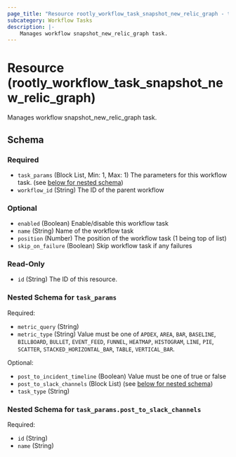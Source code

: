 ```yaml
---
page_title: "Resource rootly_workflow_task_snapshot_new_relic_graph - terraform-provider-rootly"
subcategory: Workflow Tasks
description: |-
    Manages workflow snapshot_new_relic_graph task.
---
```


# Resource (rootly_workflow_task_snapshot_new_relic_graph)

Manages workflow snapshot_new_relic_graph task.



<!-- schema generated by tfplugindocs -->
## Schema

### Required

- `task_params` (Block List, Min: 1, Max: 1) The parameters for this workflow task. (see [below for nested schema](#nestedblock--task_params))
- `workflow_id` (String) The ID of the parent workflow

### Optional

- `enabled` (Boolean) Enable/disable this workflow task
- `name` (String) Name of the workflow task
- `position` (Number) The position of the workflow task (1 being top of list)
- `skip_on_failure` (Boolean) Skip workflow task if any failures

### Read-Only

- `id` (String) The ID of this resource.

<a id="nestedblock--task_params"></a>
### Nested Schema for `task_params`

Required:

- `metric_query` (String)
- `metric_type` (String) Value must be one of `APDEX`, `AREA`, `BAR`, `BASELINE`, `BILLBOARD`, `BULLET`, `EVENT_FEED`, `FUNNEL`, `HEATMAP`, `HISTOGRAM`, `LINE`, `PIE`, `SCATTER`, `STACKED_HORIZONTAL_BAR`, `TABLE`, `VERTICAL_BAR`.

Optional:

- `post_to_incident_timeline` (Boolean) Value must be one of true or false
- `post_to_slack_channels` (Block List) (see [below for nested schema](#nestedblock--task_params--post_to_slack_channels))
- `task_type` (String)

<a id="nestedblock--task_params--post_to_slack_channels"></a>
### Nested Schema for `task_params.post_to_slack_channels`

Required:

- `id` (String)
- `name` (String)
